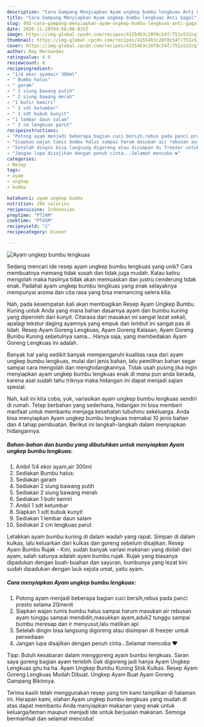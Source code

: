 ```yaml
---
description: "Cara Gampang Menyiapkan Ayam ungkep bumbu lengkuas Anti Gagal"
title: "Cara Gampang Menyiapkan Ayam ungkep bumbu lengkuas Anti Gagal"
slug: 493-cara-gampang-menyiapkan-ayam-ungkep-bumbu-lengkuas-anti-gagal
date: 2020-11-10T04:56:08.835Z
image: https://img-global.cpcdn.com/recipes/41554b3c20f8c54f/751x532cq70/ayam-ungkep-bumbu-lengkuas-foto-resep-utama.jpg
thumbnail: https://img-global.cpcdn.com/recipes/41554b3c20f8c54f/751x532cq70/ayam-ungkep-bumbu-lengkuas-foto-resep-utama.jpg
cover: https://img-global.cpcdn.com/recipes/41554b3c20f8c54f/751x532cq70/ayam-ungkep-bumbu-lengkuas-foto-resep-utama.jpg
author: Ray Hernandez
ratingvalue: 4.9
reviewcount: 8
recipeingredient:
- "1/4 ekor ayamair 300ml"
- " Bumbu halus"
- " garam"
- " 2 siung bawang putih"
- " 2 siung bawang merah"
- "1 butir kemiri"
- " 1 sdt ketumbar"
- " 1 sdt bubuk kunyit"
- "1 lembar daun salam"
- " 2 cm lengkuas parut"
recipeinstructions:
- "Potong ayam menjadi beberapa bagian cuci bersih,rebus pada panci presto selama 20menit"
- "Siapkan wajan tumis bumbu halus sampai harum masukan air rebusan ayam tunggu sampai mendidih,masukkan ayam,aduk2 tunggu sampai bumbu meresap dan ir menyusut,lalu matikan api"
- "Setelah dingin bisa langsung digoreng atau disimpan di freezer untuk persediaan"
- "Jangan lupa disajikan dengan penuh cinta...Selamat mencoba ❤"
categories:
- Resep
tags:
- ayam
- ungkep
- bumbu

katakunci: ayam ungkep bumbu 
nutrition: 204 calories
recipecuisine: Indonesian
preptime: "PT24M"
cooktime: "PT45M"
recipeyield: "2"
recipecategory: Dinner

---
```



![Ayam ungkep bumbu lengkuas](https://img-global.cpcdn.com/recipes/41554b3c20f8c54f/751x532cq70/ayam-ungkep-bumbu-lengkuas-foto-resep-utama.jpg)

Sedang mencari ide resep ayam ungkep bumbu lengkuas yang unik? Cara membuatnya memang tidak susah dan tidak juga mudah. Kalau keliru mengolah maka hasilnya tidak akan memuaskan dan justru cenderung tidak enak. Padahal ayam ungkep bumbu lengkuas yang enak selayaknya mempunyai aroma dan cita rasa yang bisa memancing selera kita.

Nah, pada kesempatan kali akan membagikan Resep Ayam Ungkep Bumbu Kuning untuk Anda yang mana bahan dasarnya ayam dan bumbu kuning yang diperoleh dari kunyit. Citarasa dari masakan ini sangat lezat sekali, apalagi tekstur daging ayamnya yang empuk dan lembut ini sangat pas di lidah. Resep Ayam Goreng Lengkuas, Ayam Goreng Kalasan, Ayam Goreng Bumbu Kuning sebetulnya sama… Hanya saja, yang membedakan Ayam Goreng Lengkuas ini adalah.

Banyak hal yang sedikit banyak mempengaruhi kualitas rasa dari ayam ungkep bumbu lengkuas, mulai dari jenis bahan, lalu pemilihan bahan segar sampai cara mengolah dan menghidangkannya. Tidak usah pusing jika ingin menyiapkan ayam ungkep bumbu lengkuas enak di mana pun anda berada, karena asal sudah tahu triknya maka hidangan ini dapat menjadi sajian spesial.


Nah, kali ini kita coba, yuk, variasikan ayam ungkep bumbu lengkuas sendiri di rumah. Tetap berbahan yang sederhana, hidangan ini bisa memberi manfaat untuk membantu menjaga kesehatan tubuhmu sekeluarga. Anda bisa menyiapkan Ayam ungkep bumbu lengkuas memakai 10 jenis bahan dan 4 tahap pembuatan. Berikut ini langkah-langkah dalam menyiapkan hidangannya.

<!--inarticleads1-->

##### Bahan-bahan dan bumbu yang dibutuhkan untuk menyiapkan Ayam ungkep bumbu lengkuas:

1. Ambil 1/4 ekor ayam,air 300ml
1. Sediakan  Bumbu halus:
1. Sediakan  garam
1. Sediakan  2 siung bawang putih
1. Sediakan  2 siung bawang merah
1. Sediakan 1 butir kemiri
1. Ambil  1 sdt ketumbar
1. Siapkan  1 sdt bubuk kunyit
1. Sediakan 1 lembar daun salam
1. Sediakan  2 cm lengkuas parut


Letakkan ayam bumbu kuning di dalam wadah yang rapat. Simpan di dalam kulkas, lalu keluarkan dari kulkas dan goreng sebelum disajikan. Resep Ayam Bumbu Rujak - Kini, sudah banyak variasi makanan yang diolah dari ayam, salah satunya adalah ayam bumbu rujak. Rujak yang biasanya dipadukan dengan buah-buahan dan sayuran, bumbunya yang lezat kini sudah dipadukan dengan lauk sejuta umat, yaitu ayam. 

<!--inarticleads2-->

##### Cara menyiapkan Ayam ungkep bumbu lengkuas:

1. Potong ayam menjadi beberapa bagian cuci bersih,rebus pada panci presto selama 20menit
1. Siapkan wajan tumis bumbu halus sampai harum masukan air rebusan ayam tunggu sampai mendidih,masukkan ayam,aduk2 tunggu sampai bumbu meresap dan ir menyusut,lalu matikan api
1. Setelah dingin bisa langsung digoreng atau disimpan di freezer untuk persediaan
1. Jangan lupa disajikan dengan penuh cinta...Selamat mencoba ❤


Tipp: Butuh kesabaran dalam menggoreng ayam bumbu lengkuas. Saran saya goreng bagian ayam terlebih Gak digoreng jadi hanya Ayam Ungkep Lengkuas gitu ha ha. Ayam Ungkep Bumbu Kuning Stok Kulkas. Resep Ayam Goreng Lengkuas Mudah Dibuat. Ungkep Ayam Buat Ayam Goreng Gampang Bikinnya. 

Terima kasih telah menggunakan resep yang tim kami tampilkan di halaman ini. Harapan kami, olahan Ayam ungkep bumbu lengkuas yang mudah di atas dapat membantu Anda menyiapkan makanan yang enak untuk keluarga/teman maupun menjadi ide untuk berjualan makanan. Semoga bermanfaat dan selamat mencoba!
